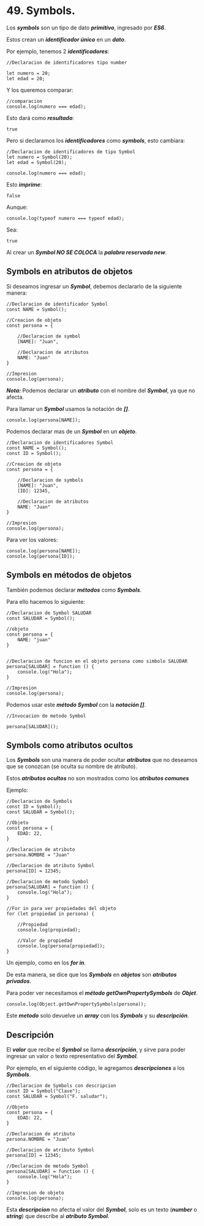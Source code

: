 
# 49. Symbols.

Los ***symbols*** son un tipo de dato ***primitivo***, ingresado por ***ES6***.

Estos crean un ***identificador único*** en un ***dato***.

Por ejemplo, tenemos 2 ***identificadores***:

~~~
//Declaracion de identificadores tipo number

let numero = 20;
let edad = 20;
~~~

Y los queremos comparar:

~~~
//comparacion
console.log(numero === edad);
~~~

Esto dará como ***resultado***:

	true

Pero si declaramos los ***identificadores*** como ***symbols***, esto cambiara:

~~~
//Declaracion de identificadores de tipo Symbol
let numero = Symbol(20);
let edad = Symbol(20);

console.log(numero === edad);
~~~

Esto ***imprime***:

	false

Aunque:

~~~
console.log(typeof numero === typeof edad);
~~~

Sea:

	true

Al crear un ***Symbol  NO SE COLOCA*** la ***palabra  reservada new***.

## Symbols en atributos de objetos

Si deseamos ingresar un ***Symbol***, debemos declararlo de la siguiente manera:

~~~
//Declaracion de identificador Symbol
const NAME = Symbol();

//Creacion de objeto
const persona = {

	//Declaracion de symbol
	[NAME]: "Juan",

	//Declaracion de atributos
	NAME: "Juan"
}

//Impresion
console.log(persona);
~~~

***Nota:*** Podemos declarar un ***atributo*** con el nombre del ***Symbol***, ya que no afecta.

Para llamar un ***Symbol*** usamos la notación de ***[]***.

~~~
console.log(persona[NAME]);
~~~

Podemos declarar mas de un ***Symbol*** en un ***objeto***.

~~~
//Declaracion de identificadores Symbol
const NAME = Symbol();
const ID = Symbol();

//Creacion de objeto
const persona = {

	//Declaracion de symbols
	[NAME]: "Juan",
	[ID]: 12345,

	//Declaracion de atributos
	NAME: "Juan"
}

//Impresion
console.log(persona);
~~~

Para ver los valores:

~~~
console.log(persona[NAME]);
console.log(persona[ID]);
~~~

## Symbols en métodos de objetos

También podemos declarar ***métodos*** como ***Symbols***.

Para ello hacemos lo siguiente:

~~~
//Declaracion de Symbol SALUDAR
const SALUDAR = Symbol();

//objeto
const persona = {
	NAME: "juan"
}

  
//Declaracion de funcion en el objeto persona como simbolo SALUDAR
persona[SALUDAR] = function () {
	console.log("Hola");
}

//Impresion
console.log(persona);
~~~

Podemos usar este ***método Symbol*** con la ***notación []***.

~~~
//Invocacion de metodo Symbol

persona[SALUDAR]();
~~~

## Symbols como atributos ocultos

Los ***Symbols*** son una manera de poder ocultar ***atributos*** que no deseamos que se conozcan (se oculta su nombre de atributo).

Estos ***atributos ocultos*** no son mostrados como los ***atributos comunes***

Ejemplo:

~~~
//Declaracion de Symbols
const ID = Symbol();
const SALUDAR = Symbol();

//Objeto
const persona = {
	EDAD: 22,
}

//Declaracion de atributo
persona.NOMBRE = "Juan"

//Declaracion de atributo Symbol
persona[ID] = 12345;

//Declaracion de metodo Symbol
persona[SALUDAR] = function () {
	console.log("Hola");
}

//For in para ver propiedades del objeto
for (let propiedad in persona) {

	//Propiedad
	console.log(propiedad);

	//Valor de propiedad
	console.log(persona[propiedad]);
}
~~~

Un ejemplo, como en los ***for in***.

De esta manera, se dice que los ***Symbols*** en ***objetos*** son ***atributos privados***.

Para poder ver necesitamos el ***método getOwnPropertySymbols*** de ***Objet***.

~~~
console.log(Object.getOwnPropertySymbols(persona));
~~~

Este ***metodo*** solo devuelve un ***array*** con los ***Symbols*** y su ***descripción***.

## Descripción

El ***valor*** que recibe el ***Symbol*** se llama ***descripción***, y sirve para poder ingresar un valor o texto representativo del ***Symbol***.

Por ejemplo, en el siguiente código, le agregamos ***descripciones*** a los ***Symbols***.

~~~
//Declaracion de Symbols con descripcion
const ID = Symbol("Clave");
const SALUDAR = Symbol("F. saludar");

//Objeto
const persona = {
	EDAD: 22,
}

//Declaracion de atributo
persona.NOMBRE = "Juan"

//Declaracion de atributo Symbol
persona[ID] = 12345;

//Declaracion de metodo Symbol
persona[SALUDAR] = function () {
	console.log("Hola");
}

//Impresion de objeto
console.log(persona);
~~~

Esta ***descripcion*** no afecta el valor del ***Symbol***, solo es un texto (***number*** o ***string***) que describe al ***atributo Symbol***.

